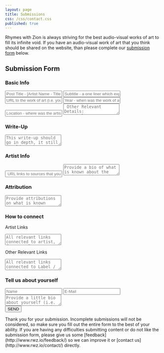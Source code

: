 ```yaml
---
layout: page
title: Submissions
css: /css/contact.css
published: true
---
```


Rhymes with Zion is always striving for the best audio-visual works of art to fill its infinite void. If you have an audio-visual work of art that you think should be shared on the website, than please complete our [submission form](#submission-form) below. 


## Submission Form
<form id="form" class="topBefore" action="https://formspree.io/rhymeswithzion@gmail.com"
      method="POST">	
  <h3>Basic Info</h3> 	 
  <input id="title" type="text" placeholder="Post Title - [Artist Name - Title of the Work of Art]" name="a. title">
  <input id="Link" type="text" placeholder="Subtitle - a one liner which explains what makes this audio-visual work of art interesting / cool / phenomenal" name="b. subtitle">
  <input id="Link" type="text" placeholder="URL to the work of art (i.e. youtube.com/watch?v=#YoutubeVidID)" name="c. link"> 	 
  <input id="Year" type="text" placeholder="Year - when was the work of art created / released" name="d. year">
  <input id="Location" type="text" placeholder="Location - where was the artist born / where are they based / where was the work of art recorded" name="e. location">
 <textarea id="Other" type="text" placeholder=" Other Relevant Details: 
 - Label?
 - Producer?
 - Director?" name="f. other-details"></textarea>
  <br>
  <h3>Write-Up</h3> 	 
	<textarea id="message" type="text" placeholder="This write-up should go in depth, it still should not be more than a paragraph or two. Feel free to talk about anything, including:
- The instrumentation, what is so great about the beat/tune
- the lyrics, what enlightening wisdom or wordplay is going on
- the visuals, what makes it beautiful or interesting" name="g. write-up"></textarea>
  <br>
  <h3>Artist Info</h3>
  <input id="Bio Link" type="text" placeholder=" URL links to sources that you've cited for the Artist Bio (i.e. https://wikipedia.com/artist)" name="i. bio link">
  <textarea id="message" type="text" placeholder="Provide a bio of what is known about the artist - this can be copied from Wikipedia or another reputable source." name="h. artist-bio"></textarea>
  <br>
  <h3>Attribution</h3>  
  <textarea id="message" type="text" placeholder="Provide attributions on what is known about the audio-visual work of art, and shout-out anyone who helped make it possible (for example: animator, director, engineer, producer, mixer, label, videographer, etc)" name="j. attribution"></textarea>
  <br>
  <h3>How to connect</h3>
  <p>Artist Links</p>
       <textarea id="Artist-Links" type="text" placeholder="All relevant links connected to artist, for example:
- Personal Website: http://www.PersonalWebsite.com
- Facebook: https://facebook.com/ArtistName
- Instagram: https://instagram,com/ArtistName
- Soundcloud: https://soundcloud.com/ArtistName
- Twitter: https://twitter.com/ArtistName
- Youtube: https://www.youtube.com/channel/artistchannel
" name="k. artist links"></textarea>
<p>Other Relevant Links</p>
  <textarea id="Other-Links" type="text" placeholder="All relevant links connected to Label / Director / Producer for example:
- Website: http://www.Label-Producer-Director-Website.com
- Facebook: https://facebook.com/Label-Producer-Director
- Instagram: https://instagram,com/Label-Producer-Director
- Soundcloud: https://soundcloud.com/Label-Producer-Director
- Twitter: https://twitter.com/Label-Producer-Director
- Youtube: https://www.youtube.com/channel/Label-Producer-Director
" name="l. other links"></textarea>
<br>
<h3> Tell us about yourself </h3>
   <input id="name" type="text" placeholder="Name" name="m. name">
		  <input id="email" type="text" placeholder="E-Mail" name="n. email">
  <textarea id="message" type="text" placeholder="Provide a little bio about yourself (i.e. what you do / thinks you like) and any relevant links you would like us to share (e.g. your website, instagram, twitter, facebook, soundcloud, etc)" name="o. profile"></textarea>
  <br>
  <input id="submit" type="submit" value="SEND">
</form>
Thank you for your submission. Incomplete submissions will not be considered, so make sure you fill out the entire form to the best of your ability. If you are having any difficulties submitting content or do not like the submission form, please give us some [feedback](http://www.rwz.io/feedback/) so we can improve it or [contact us](http://www.rwz.io/contact/) directly.
